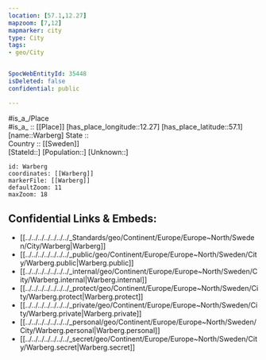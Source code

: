 ```yaml
---
location: [57.1,12.27] 
mapzoom: [7,12] 
mapmarker: city 
type: City
tags:
- geo/City


SpocWebEntityId: 35448
isDeleted: false
confidential: public

---
```

#is_a_/Place  
#is_a_ :: [[Place]] 
[has_place_longitude::12.27] 
[has_place_latitude::57.1] 
[name::Warberg] 
State ::  
Country :: [[Sweden]]  
[StateId::] 
[Population::] 
[Unknown::] 


```leaflet
id: Warberg
coordinates: [[Warberg]] 
markerFile: [[Warberg]] 
defaultZoom: 11 
maxZoom: 18
```


## Confidential Links & Embeds: 
- [[../../../../../../../_Standards/geo/Continent/Europe/Europe~North/Sweden/City/Warberg|Warberg]] 
- [[../../../../../../../_public/geo/Continent/Europe/Europe~North/Sweden/City/Warberg.public|Warberg.public]] 
- [[../../../../../../../_internal/geo/Continent/Europe/Europe~North/Sweden/City/Warberg.internal|Warberg.internal]] 
- [[../../../../../../../_protect/geo/Continent/Europe/Europe~North/Sweden/City/Warberg.protect|Warberg.protect]] 
- [[../../../../../../../_private/geo/Continent/Europe/Europe~North/Sweden/City/Warberg.private|Warberg.private]] 
- [[../../../../../../../_personal/geo/Continent/Europe/Europe~North/Sweden/City/Warberg.personal|Warberg.personal]] 
- [[../../../../../../../_secret/geo/Continent/Europe/Europe~North/Sweden/City/Warberg.secret|Warberg.secret]] 
